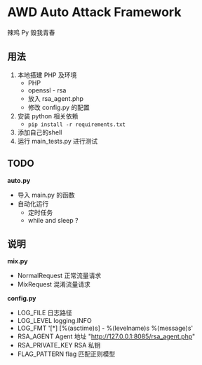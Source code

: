 # AWD Auto Attack Framework

辣鸡 Py 毁我青春

## 用法

1. 本地搭建 PHP 及环境
   - PHP
   - openssl - rsa
   - 放入 rsa_agent.php
   - 修改 config.py 的配置
2. 安装 python 相关依赖
   - `pip install -r requirements.txt`
3. 添加自己的shell
4. 运行 main_tests.py 进行测试
## TODO

**auto.py**

- 导入 main.py 的函数
- 自动化运行
  - 定时任务
  - while and sleep ?

## 说明

**mix.py**

- NormalRequest 正常流量请求
- MixRequest    混淆流量请求

**config.py**

- LOG_FILE            日志路径
- LOG_LEVEL           logging.INFO
- LOG_FMT             '[*] [%(asctime)s] - %(levelname)s %(message)s'
- RSA_AGENT           Agent 地址 "http://127.0.0.1:8085/rsa_agent.php"
- RSA_PRIVATE_KEY     RSA 私钥
- FLAG_PATTERN        flag 匹配正则模型
